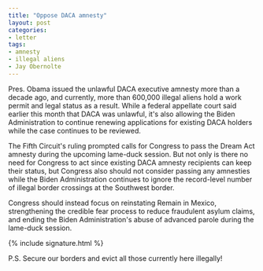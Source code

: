 ```yaml
---
title: "Oppose DACA amnesty"
layout: post
categories:
- letter
tags:
- amnesty
- illegal aliens
- Jay Obernolte
---
```


Pres. Obama issued the unlawful DACA executive amnesty more than a decade ago, and currently, more than 600,000 illegal aliens hold a work permit and legal status as a result. While a federal appellate court said earlier this month that DACA was unlawful, it's also allowing the Biden Administration to continue renewing applications for existing DACA holders while the case continues to be reviewed.

The Fifth Circuit's ruling prompted calls for Congress to pass the Dream Act amnesty during the upcoming lame-duck session. But not only is there no need for Congress to act since existing DACA amnesty recipients can keep their status, but Congress also should not consider passing any amnesties while the Biden Administration continues to ignore the record-level number of illegal border crossings at the Southwest border.

Congress should instead focus on reinstating Remain in Mexico, strengthening the credible fear process to reduce fraudulent asylum claims, and ending the Biden Administration's abuse of advanced parole during the lame-duck session.

{% include signature.html %}

P.S. Secure our borders and evict all those currently here illegally!